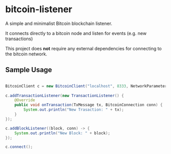 # bitcoin-listener

A simple and minimalist Bitcoin blockchain listener.

It connects directly to a bitcoin node and listen for events (e.g. new transactions)

This project does **not** require any external dependencies for connecting to the bitcoin network.


## Sample Usage
```java

BitcoinClient c = new BitcoinClient("localhost", 8333, NetworkParameters.TestNet3);
		
c.addTransactionListener(new TransactionListener() {
	@Override
	public void onTransaction(TxMessage tx, BitcoinConnection conn) {
		System.out.println("New Trasaction: " + tx);
	}
});

c.addBlockListener((block, conn) -> {
    System.out.println("New Block: " + block);
});

c.connect();
```